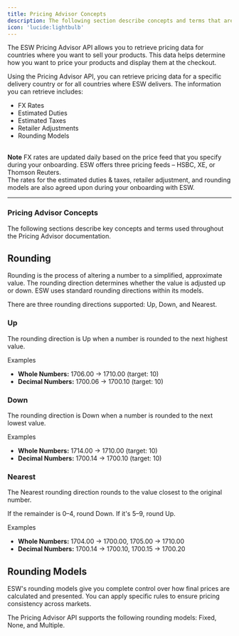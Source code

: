 ```yaml
---
title: Pricing Advisor Concepts
description: The following section describe concepts and terms that are used throughout the Pricing Advisor documentation
icon: 'lucide:lightbulb'
---
```


<div class="space-y-4 text-base leading-relaxed text-neutral-800 dark:text-neutral-200">
  <p>
    The <span class="text-teal-600 font-semibold">ESW Pricing Advisor API</span> allows you to retrieve pricing data for countries where you want to sell your products. This data helps determine how you want to price your products and display them at the checkout.
  </p>

  <p>
    Using the Pricing Advisor API, you can retrieve pricing data for a specific delivery country or for all countries where ESW delivers. The information you can retrieve includes:
  </p>

  <ul role="list" class="list-disc marker:text-teal-400 pl-6 space-y-1">
    <li>FX Rates</li>
    <li>Estimated Duties</li>
    <li>Estimated Taxes</li>
    <li>Retailer Adjustments</li>
    <li>Rounding Models</li>
  </ul>
</div>

<br>

<div class="rounded-xl border border-sky-100 bg-sky-50 dark:border-sky-900 dark:bg-sky-950 p-5 text-sm text-sky-800 dark:text-sky-200 shadow-sm">
  <strong class="block mb-1 text-sky-600 dark:text-sky-300 font-semibold">Note</strong>
  FX rates are updated daily based on the price feed that you specify during your onboarding.
  ESW offers three pricing feeds – <span class="font-medium">HSBC</span>, <span class="font-medium">XE</span>, or <span class="font-medium">Thomson Reuters</span>.<br />
  The rates for the <span class="font-medium">estimated duties & taxes</span>, <span class="font-medium">retailer adjustment</span>, and <span class="font-medium">rounding models</span> are also agreed upon during your onboarding with ESW.
</div>

---

### Pricing Advisor Concepts

<div class="space-y-6 text-base leading-relaxed text-neutral-800 dark:text-neutral-200">
  <p>
    The following sections describe key concepts and terms used throughout the
    <span class="text-teal-600 font-semibold">Pricing Advisor</span> documentation.
  </p>

  <!-- Rounding -->
  <section>
    <h2 class="text-lg font-semibold text-neutral-900 dark:text-neutral-100">Rounding</h2>
    <p>
      Rounding is the process of altering a number to a simplified, approximate value.
      The <span class="font-medium text-teal-600">rounding direction</span> determines whether the value is adjusted up or down.
      ESW uses standard rounding directions within its models.
    </p>
    <p>
      There are three rounding directions supported:
      <span class="font-semibold">Up</span>, <span class="font-semibold">Down</span>, and <span class="font-semibold">Nearest</span>.
    </p>
  </section>

  <!-- Up -->
  <section>
    <h3 class="text-base font-semibold text-neutral-900 dark:text-neutral-100">Up</h3>
    <p>
      The rounding direction is <span class="text-teal-600 font-medium">Up</span> when a number is rounded to the next highest value.
    </p>
    <div class="mt-3 rounded-lg border border-teal-100 dark:border-teal-900 bg-teal-50 dark:bg-teal-950 p-4">
      <p class="text-sm font-semibold text-teal-700 dark:text-teal-300 mb-2">Examples</p>
      <ul class="list-disc marker:text-teal-500 pl-5 space-y-1">
        <li><strong>Whole Numbers:</strong> 1706.00 → 1710.00 (target: 10)</li>
        <li><strong>Decimal Numbers:</strong> 1700.06 → 1700.10 (target: 10)</li>
      </ul>
    </div>
  </section>

  <!-- Down -->
  <section>
    <h3 class="text-base font-semibold text-neutral-900 dark:text-neutral-100">Down</h3>
    <p>
      The rounding direction is <span class="text-teal-600 font-medium">Down</span> when a number is rounded to the next lowest value.
    </p>
    <div class="mt-3 rounded-lg border border-teal-100 dark:border-teal-900 bg-teal-50 dark:bg-teal-950 p-4">
      <p class="text-sm font-semibold text-teal-700 dark:text-teal-300 mb-2">Examples</p>
      <ul class="list-disc marker:text-teal-500 pl-5 space-y-1">
        <li><strong>Whole Numbers:</strong> 1714.00 → 1710.00 (target: 10)</li>
        <li><strong>Decimal Numbers:</strong> 1700.14 → 1700.10 (target: 10)</li>
      </ul>
    </div>
  </section>

  <!-- Nearest -->
  <section>
    <h3 class="text-base font-semibold text-neutral-900 dark:text-neutral-100">Nearest</h3>
    <p>
      The <span class="text-teal-600 font-medium">Nearest</span> rounding direction rounds to the value closest to the original number.
    </p>
    <p class="text-sm text-neutral-600 dark:text-neutral-400">
      If the remainder is 0–4, round Down. If it's 5–9, round Up.
    </p>
    <div class="mt-3 rounded-lg border border-teal-100 dark:border-teal-900 bg-teal-50 dark:bg-teal-950 p-4">
      <p class="text-sm font-semibold text-teal-700 dark:text-teal-300 mb-2">Examples</p>
      <ul class="list-disc marker:text-teal-500 pl-5 space-y-1">
        <li><strong>Whole Numbers:</strong> 1704.00 → 1700.00, 1705.00 → 1710.00</li>
        <li><strong>Decimal Numbers:</strong> 1700.14 → 1700.10, 1700.15 → 1700.20</li>
      </ul>
    </div>
  </section>

  <!-- Rounding Models -->
  <section>
    <h2 class="text-lg font-semibold text-neutral-900 dark:text-neutral-100">Rounding Models</h2>
    <p>
      ESW's rounding models give you complete control over how final prices are calculated and presented.
      You can apply specific rules to ensure pricing consistency across markets.
    </p>
    <p>
      The <span class="text-teal-600 font-semibold">Pricing Advisor API</span> supports the following rounding models:
      <span class="font-medium">Fixed</span>, <span class="font-medium">None</span>, and <span class="font-medium">Multiple</span>.
    </p>
  </section>
</div>


